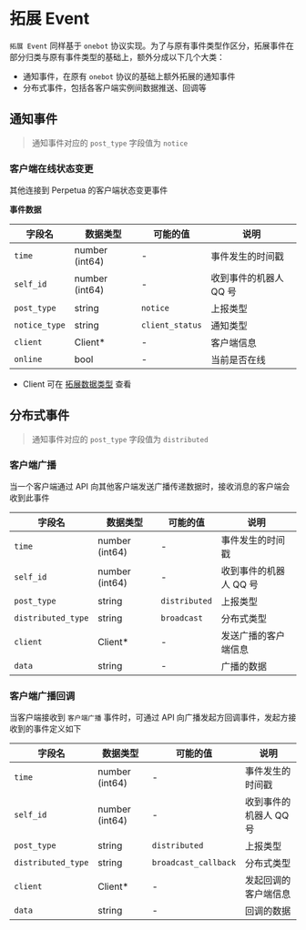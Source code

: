 # 拓展 Event

`拓展 Event` 同样基于 `onebot` 协议实现。为了与原有事件类型作区分，拓展事件在部分归类与原有事件类型的基础上，额外分成以下几个大类：

- 通知事件，在原有 `onebot` 协议的基础上额外拓展的通知事件
- 分布式事件，包括各客户端实例间数据推送、回调等

## 通知事件

> 通知事件对应的 `post_type` 字段值为 `notice`

### 客户端在线状态变更

其他连接到 Perpetua 的客户端状态变更事件

**事件数据**

| 字段名           | 数据类型           | 可能的值            | 说明            |
|---------------|----------------|-----------------|---------------|
| `time`        | number (int64) | -               | 事件发生的时间戳      |
| `self_id`     | number (int64) | -               | 收到事件的机器人 QQ 号 |
| `post_type`   | string         | `notice`        | 上报类型          |
| `notice_type` | string         | `client_status` | 通知类型          |
| `client`      | Client*        | -               | 客户端信息         |
| `online`      | bool           | -               | 当前是否在线        |

- Client 可在 [拓展数据类型](https://iunlimit.github.io/perpetua/#/zh-cn/user/enhance-model?id=client) 查看

## 分布式事件

> 通知事件对应的 `post_type` 字段值为 `distributed`

### 客户端广播

当一个客户端通过 API 向其他客户端发送广播传递数据时，接收消息的客户端会收到此事件

| 字段名                | 数据类型           | 可能的值          | 说明            |
|--------------------|----------------|---------------|---------------|
| `time`             | number (int64) | -             | 事件发生的时间戳      |
| `self_id`          | number (int64) | -             | 收到事件的机器人 QQ 号 |
| `post_type`        | string         | `distributed` | 上报类型          |
| `distributed_type` | string         | `broadcast`   | 分布式类型         |
| `client`           | Client*        | -             | 发送广播的客户端信息    |
| `data`             | string         | -             | 广播的数据         |

### 客户端广播回调

当客户端接收到 `客户端广播` 事件时，可通过 API 向广播发起方回调事件，发起方接收到的事件定义如下

| 字段名                | 数据类型           | 可能的值                 | 说明            |
|--------------------|----------------|----------------------|---------------|
| `time`             | number (int64) | -                    | 事件发生的时间戳      |
| `self_id`          | number (int64) | -                    | 收到事件的机器人 QQ 号 |
| `post_type`        | string         | `distributed`        | 上报类型          |
| `distributed_type` | string         | `broadcast_callback` | 分布式类型         |
| `client`           | Client*        | -                    | 发起回调的客户端信息    |
| `data`             | string         | -                    | 回调的数据         |
